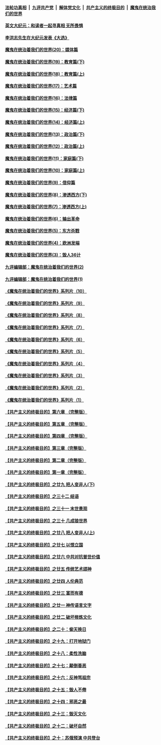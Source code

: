 

####  [法轮功真相](../../../../basic/blob/master/README.md?t=11240231) &nbsp;|&nbsp; [九评共产党](../../../../9ping.md/blob/master/README.md?t=11240231) &nbsp;|&nbsp; [解体党文化](../../../../jtdwh.md/blob/master/README.md?t=11240231)  &nbsp;|&nbsp; [共产主义的终极目的](../../../../gczydzjmd.md/blob/master/README.md?t=11240231) &nbsp;|&nbsp; [魔鬼在统治我们的世界](../../../../mgztzwmdsj.md/blob/master/README.md?t=11240231) 

#### [英文大纪元：和读者一起寻真相 无所畏惧](../pages/nsc422/n12542027.md?t=11240231) 

#### [李洪志先生在大纪元发表《大选》](../pages/nsc422/n12534746.md?t=11240231) 

#### [魔鬼在统治着我们的世界(20)：媒体篇](../pages/nsc422/n10586579.md?t=11240231) 

#### [魔鬼在统治着我们的世界(19)：教育篇(下)](../pages/nsc422/n10564808.md?t=11240231) 

#### [魔鬼在统治着我们的世界(18)：教育篇(上)](../pages/nsc422/n10526970.md?t=11240231) 

#### [魔鬼在统治着我们的世界(17)：艺术篇](../pages/nsc422/n10499093.md?t=11240231) 

#### [魔鬼在统治着我们的世界(16)：法律篇](../pages/nsc422/n10485969.md?t=11240231) 

#### [魔鬼在统治着我们的世界(15)：经济篇(下)](../pages/nsc422/n10469975.md?t=11240231) 

#### [魔鬼在统治着我们的世界(14)：经济篇(上)](../pages/nsc422/n10457370.md?t=11240231) 

#### [魔鬼在统治着我们的世界(13)：政治篇(下)](../pages/nsc422/n10448270.md?t=11240231) 

#### [魔鬼在统治着我们的世界(12)：政治篇(上)](../pages/nsc422/n10444576.md?t=11240231) 

#### [魔鬼在统治着我们的世界(11)：家庭篇(下)](../pages/nsc422/n10440961.md?t=11240231) 

#### [魔鬼在统治着我们的世界(10)：家庭篇(上)](../pages/nsc422/n10435448.md?t=11240231) 

#### [魔鬼在统治着我们的世界(9)：信仰篇](../pages/nsc422/n10432159.md?t=11240231) 

#### [魔鬼在统治着我们的世界(8)：渗透西方(下)](../pages/nsc422/n10429603.md?t=11240231) 

#### [魔鬼在统治着我们的世界(7)：渗透西方(上)](../pages/nsc422/n10426013.md?t=11240231) 

#### [魔鬼在统治着我们的世界(6)：输出革命](../pages/nsc422/n10421536.md?t=11240231) 

#### [魔鬼在统治着我们的世界(5)：东方杀戮](../pages/nsc422/n10417707.md?t=11240231) 

#### [魔鬼在统治着我们的世界(4)：欧洲发端](../pages/nsc422/n10414890.md?t=11240231) 

#### [魔鬼在统治着我们的世界(3)：毁人36计](../pages/nsc422/n10411583.md?t=11240231) 

#### [九评编辑部：魔鬼在统治着我们的世界(2)](../pages/nsc422/n10410036.md?t=11240231) 

#### [九评编辑部：魔鬼在统治着我们的世界(1)](../pages/nsc422/n10406825.md?t=11240231) 

#### [《魔鬼在统治着我们的世界》系列片（10）](../pages/nsc422/n12292670.md?t=11240231) 

#### [《魔鬼在统治着我们的世界》系列片（9）](../pages/nsc422/n12290859.md?t=11240231) 

#### [《魔鬼在统治着我们的世界》系列片（8）](../pages/nsc422/n12287445.md?t=11240231) 

#### [《魔鬼在统治着我们的世界》系列片（7）](../pages/nsc422/n12283425.md?t=11240231) 

#### [《魔鬼在统治着我们的世界》系列片（6）](../pages/nsc422/n12282314.md?t=11240231) 

#### [《魔鬼在统治着我们的世界》系列片（5）](../pages/nsc422/n12281419.md?t=11240231) 

#### [《魔鬼在统治着我们的世界》系列片（4）](../pages/nsc422/n12274024.md?t=11240231) 

#### [《魔鬼在统治着我们的世界》系列片（3）](../pages/nsc422/n12271322.md?t=11240231) 

#### [《魔鬼在统治着我们的世界》系列片（2）](../pages/nsc422/n12269049.md?t=11240231) 

#### [《魔鬼在统治着我们的世界》系列片（1）](../pages/nsc422/n12267575.md?t=11240231) 

#### [【共产主义的终极目的】第六章 （完整版）](../pages/nsc422/n11428913.md?t=11240231) 

#### [【共产主义的终极目的】第五章 （完整版）](../pages/nsc422/n11428912.md?t=11240231) 

#### [【共产主义的终极目的】第四章 （完整版）](../pages/nsc422/n11428907.md?t=11240231) 

#### [【共产主义的终极目的】第三章（完整版）](../pages/nsc422/n11428848.md?t=11240231) 

#### [【共产主义的终极目的】第二章（完整版）](../pages/nsc422/n11428831.md?t=11240231) 

#### [【共产主义的终极目的】第一章（完整版）](../pages/nsc422/n11417651.md?t=11240231) 

#### [【共产主义的终极目的】之廿九 把人变非人(下)](../pages/nsc422/n11344140.md?t=11240231) 

#### [【共产主义的终极目的】之三十二 结语](../pages/nsc422/n11360535.md?t=11240231) 

#### [【共产主义的终极目的】之三十一 末世景观](../pages/nsc422/n11351129.md?t=11240231) 

#### [【共产主义的终极目的】之三十 几成狼世界](../pages/nsc422/n11348280.md?t=11240231) 

#### [【共产主义的终极目的】之廿八 把人变非人(上)](../pages/nsc422/n11340492.md?t=11240231) 

#### [【共产主义的终极目的】之廿七 以恨立国](../pages/nsc422/n11336944.md?t=11240231) 

#### [【共产主义的终极目的】之廿六 中共对抗普世价值](../pages/nsc422/n11324785.md?t=11240231) 

#### [【共产主义的终极目的】之廿五 传统艺术颂神](../pages/nsc422/n11296396.md?t=11240231) 

#### [【共产主义的终极目的】之廿四 人伦典范](../pages/nsc422/n11296397.md?t=11240231) 

#### [【共产主义的终极目的】之廿三 富而有德](../pages/nsc422/n11283598.md?t=11240231) 

#### [【共产主义的终极目的】之廿一 神传语言文字](../pages/nsc422/n11263265.md?t=11240231) 

#### [【共产主义的终极目的】之廿二 破坏修炼文化](../pages/nsc422/n11245728.md?t=11240231) 

#### [【共产主义的终极目的】之二十：偷天换日](../pages/nsc422/n11238846.md?t=11240231) 

#### [【共产主义的终极目的】之十九：打开地狱门](../pages/nsc422/n11206376.md?t=11240231) 

#### [【共产主义的终极目的】之十八：柔性洗脑](../pages/nsc422/n11199994.md?t=11240231) 

#### [【共产主义的终极目的】之十七：颠倒善恶](../pages/nsc422/n11179782.md?t=11240231) 

#### [【共产主义的终极目的】之十六：反神骂祖宗](../pages/nsc422/n11166798.md?t=11240231) 

#### [【共产主义的终极目的】之十五：毁人不倦](../pages/nsc422/n11166792.md?t=11240231) 

#### [【共产主义的终极目的】之十四：邪恶之最](../pages/nsc422/n11150249.md?t=11240231) 

#### [【共产主义的终极目的】之十三：毁灭文化](../pages/nsc422/n11135227.md?t=11240231) 

#### [【共产主义的终极目的】之十二：破坏自然](../pages/nsc422/n11135214.md?t=11240231) 

#### [【共产主义的终极目的】之十：苏俄预演 中共登台](../pages/nsc422/n11118424.md?t=11240231) 

